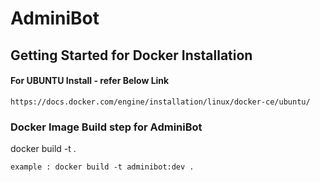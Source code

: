 # AdminiBot

## Getting Started for Docker Installation

#### For UBUNTU Install - refer Below Link
```
https://docs.docker.com/engine/installation/linux/docker-ce/ubuntu/
```

### Docker Image Build step for AdminiBot

  docker build -t <name> .
  ```
  example : docker build -t adminibot:dev . 
  
  ```
